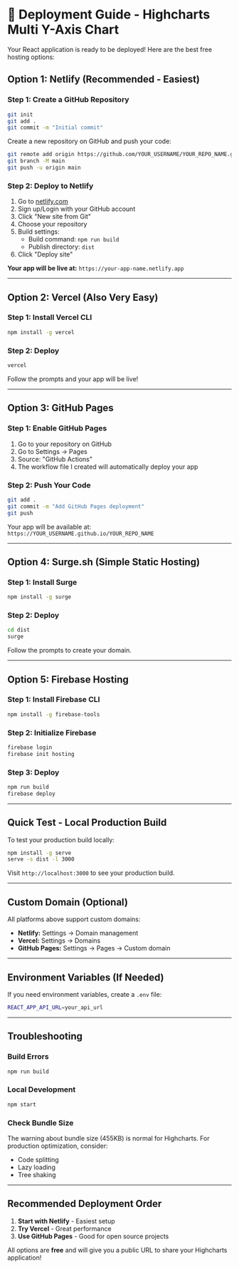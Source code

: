 # 🚀 Deployment Guide - Highcharts Multi Y-Axis Chart

Your React application is ready to be deployed! Here are the best free hosting options:

## **Option 1: Netlify (Recommended - Easiest)**

### **Step 1: Create a GitHub Repository**
```bash
git init
git add .
git commit -m "Initial commit"
```

Create a new repository on GitHub and push your code:
```bash
git remote add origin https://github.com/YOUR_USERNAME/YOUR_REPO_NAME.git
git branch -M main
git push -u origin main
```

### **Step 2: Deploy to Netlify**
1. Go to [netlify.com](https://netlify.com)
2. Sign up/Login with your GitHub account
3. Click "New site from Git"
4. Choose your repository
5. Build settings:
   - Build command: `npm run build`
   - Publish directory: `dist`
6. Click "Deploy site"

**Your app will be live at:** `https://your-app-name.netlify.app`

---

## **Option 2: Vercel (Also Very Easy)**

### **Step 1: Install Vercel CLI**
```bash
npm install -g vercel
```

### **Step 2: Deploy**
```bash
vercel
```

Follow the prompts and your app will be live!

---

## **Option 3: GitHub Pages**

### **Step 1: Enable GitHub Pages**
1. Go to your repository on GitHub
2. Go to Settings → Pages
3. Source: "GitHub Actions"
4. The workflow file I created will automatically deploy your app

### **Step 2: Push Your Code**
```bash
git add .
git commit -m "Add GitHub Pages deployment"
git push
```

Your app will be available at: `https://YOUR_USERNAME.github.io/YOUR_REPO_NAME`

---

## **Option 4: Surge.sh (Simple Static Hosting)**

### **Step 1: Install Surge**
```bash
npm install -g surge
```

### **Step 2: Deploy**
```bash
cd dist
surge
```

Follow the prompts to create your domain.

---

## **Option 5: Firebase Hosting**

### **Step 1: Install Firebase CLI**
```bash
npm install -g firebase-tools
```

### **Step 2: Initialize Firebase**
```bash
firebase login
firebase init hosting
```

### **Step 3: Deploy**
```bash
npm run build
firebase deploy
```

---

## **Quick Test - Local Production Build**

To test your production build locally:
```bash
npm install -g serve
serve -s dist -l 3000
```

Visit `http://localhost:3000` to see your production build.

---

## **Custom Domain (Optional)**

All platforms above support custom domains:
- **Netlify:** Settings → Domain management
- **Vercel:** Settings → Domains
- **GitHub Pages:** Settings → Pages → Custom domain

---

## **Environment Variables (If Needed)**

If you need environment variables, create a `.env` file:
```bash
REACT_APP_API_URL=your_api_url
```

---

## **Troubleshooting**

### **Build Errors**
```bash
npm run build
```

### **Local Development**
```bash
npm start
```

### **Check Bundle Size**
The warning about bundle size (455KB) is normal for Highcharts. For production optimization, consider:
- Code splitting
- Lazy loading
- Tree shaking

---

## **Recommended Deployment Order**

1. **Start with Netlify** - Easiest setup
2. **Try Vercel** - Great performance
3. **Use GitHub Pages** - Good for open source projects

All options are **free** and will give you a public URL to share your Highcharts application! 